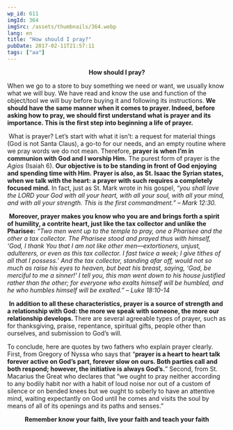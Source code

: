 ```yaml
---
wp_id: 611
imgId: 364
imgSrc: /assets/thumbnails/364.webp
lang: en
title: "How should I pray?"
pubDate: 2017-02-11T21:57:11
tags: ["aa"]
---
```


<!-- page: 6 -->

<p style="text-align: center;"><strong>How should I pray?</strong></p>
<p style="text-align: left;">When we go to a store to buy something we need or want, we usually know what we will buy. We have read and know the use and function of the object/tool we will buy before buying it and following its instructions. <strong>We should have </strong><strong>the same manner when it comes to prayer. Indeed, before asking how to pray, we should first understand what is prayer and its importance. This is the first step into beginning a life of prayer.</strong></p>
<p><strong> </strong>What is prayer? Let’s start with what it isn’t: a request for material things (God is not Santa Claus), a go-to for our needs, and an empty routine where we pray words we do not mean. Therefore, <strong>prayer is</strong> <strong>when I’m in communion with God and I worship Him.</strong> The purest form of prayer is the <em>Agios </em>(Isaiah 6). <strong>Our objective is to be standing in front of God enjoying and spending time with Him.</strong> <strong>Prayer is also, as St. Isaac the Syrian states, when we talk with the heart: a prayer with such requires a completely focused mind.</strong> In fact, just as St. Mark wrote in his gospel, <em>“you shall love the LORD your God with all your heart, with all your soul, with all your mind, and with all your strength. This is the first commandment.” – Mark 12:30. </em></p>
<p><em> </em><strong>Moreover, prayer makes you know who you are and brings forth a spirit of humility, a contrite heart, just like the tax collector and unlike the Pharisee:</strong> <em>“Two men went up to the temple to pray, one a Pharisee and the other a tax collector. The Pharisee stood and prayed thus with himself, ‘God, I thank You that I am not like other men—extortioners, unjust, adulterers, or even as this tax collector. I fast twice a week; I give tithes of all that I possess.’ And the tax collector, standing afar off, would not so much as raise his eyes to heaven, but beat his breast, saying, ‘God, be merciful to me a sinner!’ I tell you, this man went down to his house justified rather than the other; for everyone who exalts himself will be humbled, and he who humbles himself will be exalted.” – Luke 18:10-14</em></p>
<p><em> </em><strong>In addition to all these characteristics, prayer is a source of strength and a relationship with God: the more we speak with someone, the more our relationship develops. </strong>There are several agreeable types of prayer, such as for thanksgiving, praise, repentance, spiritual gifts, people other than ourselves, and submission to God’s will.</p>
<p>To conclude, here are quotes by two fathers who explain prayer clearly. First, from Gregory of Nyssa who says that “<strong>prayer is a heart to heart talk forever active on God’s part, forever slow on ours. Both parties call and both respond; however, the initiative is always God’s.</strong>” Second, from St. Macarius the Great who declares that “we ought to pray neither according to any bodily habit nor with a habit of loud noise nor out of a custom of silence or on bended knees but we ought to soberly to have an attentive mind, waiting expectantly on God until he comes and visits the soul by means of all of its openings and its paths and senses.”</p>
<p style="text-align: center;"><strong>Remember know your faith, live your faith and teach your faith</strong></p>
